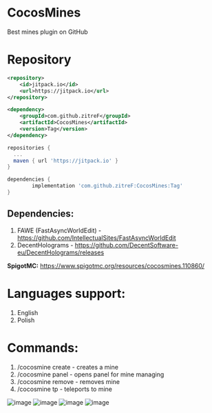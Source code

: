 # CocosMines
Best mines plugin on GitHub

# Repository

```xml
<repository>
    <id>jitpack.io</id>
    <url>https://jitpack.io</url>
</repository>

<dependency>
    <groupId>com.github.zitreF</groupId>
    <artifactId>CocosMines</artifactId>
    <version>Tag</version>
</dependency>
```

```gradle
repositories {
  ...
  maven { url 'https://jitpack.io' }
}

dependencies {
        implementation 'com.github.zitreF:CocosMines:Tag'
}
```

## Dependencies:
1. FAWE (FastAsyncWorldEdit) - https://github.com/IntellectualSites/FastAsyncWorldEdit
2. DecentHolograms - https://github.com/DecentSoftware-eu/DecentHolograms/releases

**SpigotMC:** https://www.spigotmc.org/resources/cocosmines.110860/

# Languages support:
1. English
2. Polish

# Commands:
1. /cocosmine create <name> <regeneration-time> - creates a mine
2. /cocosmine panel - opens panel for mine managing
3. /cocosmine remove <name> - removes mine
4. /cocosmine tp <mine> - teleports to mine

![image](https://github.com/zitreF/CocosMines/assets/71133191/7ed62b2b-4617-4770-946c-63b7b21dd93b)
![image](https://github.com/zitreF/CocosMines/assets/71133191/b05148fa-a072-43b5-a002-7ee247c7d505)
![image](https://github.com/zitreF/CocosMines/assets/71133191/64ee7e4a-92b3-4ee4-9609-f939a27c4a77)
![image](https://github.com/zitreF/CocosMines/assets/71133191/cdda9966-40d3-4975-b615-40d55d9e9eab)
